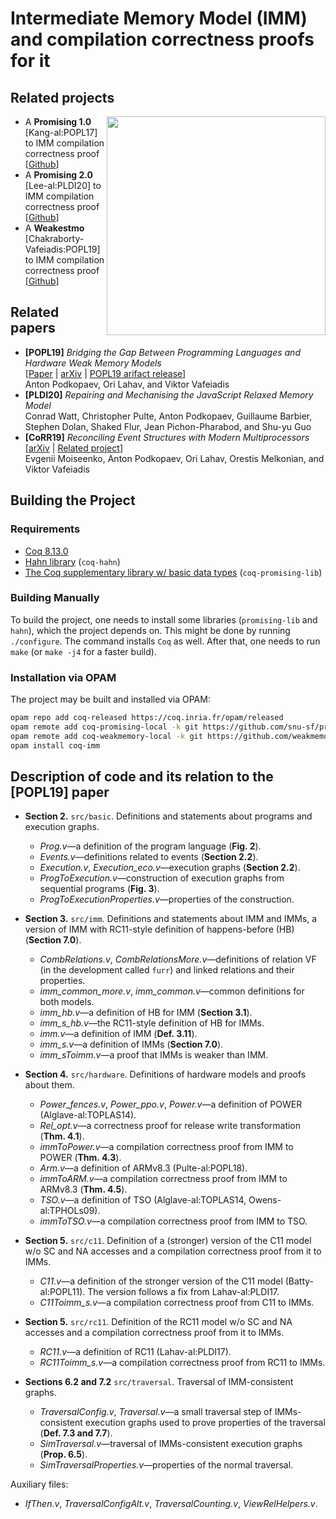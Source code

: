 # Intermediate Memory Model (IMM) and compilation correctness proofs for it

## Related projects
<img align="right" width="350" src="https://github.com/anlun/publicFiles/raw/master/pictures/spider.png">

- A **Promising 1.0** [Kang-al:POPL17] to IMM compilation correctness proof [[Github](https://github.com/weakmemory/promising1ToImm)]
- A **Promising 2.0** [Lee-al:PLDI20] to IMM compilation correctness proof [[Github](https://github.com/weakmemory/promising2ToImm)]
- A **Weakestmo** [Chakraborty-Vafeiadis:POPL19] to IMM compilation correctness proof [[Github](https://github.com/weakmemory/weakestmoToImm)]

## Related papers

- **[POPL19]** *Bridging the Gap Between Programming Languages and Hardware Weak Memory Models*
  <br />
  [[Paper](https://doi.org/10.1145/3290382) | [arXiv](https://arxiv.org/abs/1807.07892) |
[POPL19 arifact release](https://doi.org/10.5281/zenodo.1484024)]
  <br />
  Anton Podkopaev, Ori Lahav, and Viktor Vafeiadis
- **[PLDI20]** *Repairing and Mechanising the JavaScript Relaxed Memory Model*
  <br />
  Conrad Watt, Christopher Pulte, Anton Podkopaev, Guillaume Barbier, Stephen Dolan, Shaked Flur, Jean Pichon-Pharabod, and Shu-yu Guo
- **[CoRR19]** *Reconciling Event Structures with Modern Multiprocessors*
  <br />
  [[arXiv](https://arxiv.org/abs/1911.06567) | [Related project](https://github.com/weakmemory/weakestmoToImm)]
  <br />
  Evgenii Moiseenko, Anton Podkopaev, Ori Lahav, Orestis Melkonian, and Viktor Vafeiadis

## Building the Project

### Requirements
* [Coq 8.13.0](https://coq.inria.fr)
* [Hahn library](https://github.com/vafeiadis/hahn) (`coq-hahn`)
* [The Coq supplementary library w/ basic data types](https://github.com/snu-sf/promising-lib) (`coq-promising-lib`)

### Building Manually

To build the project, one needs to install some libraries (`promising-lib` and `hahn`), which the project
depends on. This might be done by running `./configure`.
The command installs `Coq` as well. After that, one needs to run `make` (or `make -j4` for a faster build).

### Installation via OPAM
The project may be built and installed via OPAM:
```bash
opam repo add coq-released https://coq.inria.fr/opam/released
opam remote add coq-promising-local -k git https://github.com/snu-sf/promising-opam-coq-archive
opam remote add coq-weakmemory-local -k git https://github.com/weakmemory/local-coq-opam-archive
opam install coq-imm
```

## Description of code and its relation to the **[POPL19]** paper
* **Section 2.** `src/basic`. Definitions and statements about programs and execution graphs.
  - *Prog.v*—a definition of the program language (**Fig. 2**).
  - *Events.v*—definitions related to events (**Section 2.2**).
  - *Execution.v*, *Execution\_eco.v*—execution graphs (**Section 2.2**).
  - *ProgToExecution.v*—construction of execution graphs from sequential programs (**Fig. 3**).
  - *ProgToExecutionProperties.v*—properties of the construction.

* **Section 3.** `src/imm`. Definitions and statements about IMM
and IMMs, a version of IMM with RC11-style definition of happens-before (HB) (**Section 7.0**).
  - *CombRelations.v*, *CombRelationsMore.v*—definitions of relation VF (in the development called `furr`)
     and linked relations and their properties.
  - *imm\_common\_more.v*, *imm\_common.v*—common definitions for both models.
  - *imm\_hb.v*—a definition of HB for IMM (**Section 3.1**).
  - *imm\_s\_hb.v*—the RC11-style definition of HB for IMMs.
  - *imm.v*—a definition of IMM (**Def. 3.11**).
  - *imm\_s.v*—a definition of IMMs (**Section 7.0**).
  - *imm\_sToimm.v*—a proof that IMMs is weaker than IMM.

* **Section 4.** `src/hardware`. Definitions of hardware models and proofs about them.
  - *Power\_fences.v*,
    *Power\_ppo.v*,
    *Power.v*—a definition of POWER (Alglave-al:TOPLAS14).
  - *Rel\_opt.v*—a correctness proof for release write transformation (**Thm. 4.1**).
  - *immToPower.v*—a compilation correctness proof from IMM to POWER (**Thm. 4.3**).
  - *Arm.v*—a definition of ARMv8.3 (Pulte-al:POPL18).
  - *immToARM.v*—a compilation correctness proof from IMM to ARMv8.3 (**Thm. 4.5**).
  - *TSO.v*—a definition of TSO (Alglave-al:TOPLAS14, Owens-al:TPHOLs09).
  - *immToTSO.v*—a compilation correctness proof from IMM to TSO.

* **Section 5.** `src/c11`. Definition of a (stronger) version of the C11 model w/o SC and NA accesses and a compilation correctness proof from it to IMMs.
  - *C11.v*—a definition of the stronger version of the C11 model (Batty-al:POPL11). The version follows a fix from Lahav-al:PLDI17.
  - *C11Toimm\_s.v*—a compilation correctness proof from C11 to IMMs.

* **Section 5.** `src/rc11`. Definition of the RC11 model w/o SC and NA accesses and a compilation correctness proof from it to IMMs.
  - *RC11.v*—a definition of RC11 (Lahav-al:PLDI17).
  - *RC11Toimm\_s.v*—a compilation correctness proof from RC11 to IMMs.
  
* **Sections 6.2 and 7.2** `src/traversal`. Traversal of IMM-consistent graphs.
  - *TraversalConfig.v*, *Traversal.v*—a small traversal step of IMMs-consistent execution graphs
      used to prove properties of the traversal (**Def. 7.3 and 7.7**).
  - *SimTraversal.v*—traversal of IMMs-consistent execution graphs (**Prop. 6.5**).
  - *SimTraversalProperties.v*—properties of the normal traversal.

Auxiliary files:
- *IfThen.v*,
*TraversalConfigAlt.v*,
*TraversalCounting.v*,
*ViewRelHelpers.v*.
